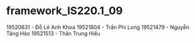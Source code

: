 # framework_IS220.1_09
19520631 - Đỗ Lê Anh Khoa
19521804 - Trần Phi Long
19521479 - Nguyễn Tăng Hảo
19521513 - Thân Trung Hiếu
